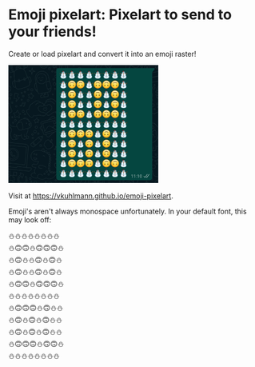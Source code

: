 # Emoji pixelart: Pixelart to send to your friends!

Create or load pixelart and convert it into an emoji raster!

<img src="EmojiPixelartWhatsAppExample.jpg" alt="Example of the output in WhatsApp" width="300"/>

Visit at <https://vkuhlmann.github.io/emoji-pixelart>.

Emoji's aren't always monospace unfortunately. In your default font, this may look off:

⛄⛄⛄⛄⛄⛄⛄⛄<br/>
⛄🙃🙃⛄🙃🙃🙃⛄<br/>
⛄🙃⛄⛄🙃⛄🙃⛄<br/>
⛄🙃⛄⛄🙃⛄🙃⛄<br/>
⛄🙃🙃⛄🙃🙃🙃⛄<br/>
⛄⛄⛄⛄⛄⛄⛄⛄<br/>
⛄🙃🙃🙃⛄🙃⛄⛄<br/>
⛄🙃⛄🙃⛄🙃⛄⛄<br/>
⛄🙃⛄🙃⛄🙃⛄⛄<br/>
⛄🙃🙃🙃⛄🙃🙃⛄<br/>
⛄⛄⛄⛄⛄⛄⛄⛄<br/>
